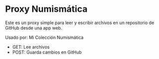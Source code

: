 # Proxy Numismática

Este es un proxy simple para leer y escribir archivos en un repositorio de GitHub desde una app web.

Usado por: Mi Colección Numismática

- GET: Lee archivos
- POST: Guarda cambios en GitHub
